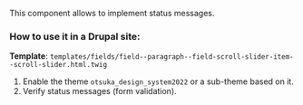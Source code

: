 This component allows to implement status messages.

### How to use it in a Drupal site:
**Template**: `templates/fields/field--paragraph--field-scroll-slider-item--scroll-slider.html.twig`
1. Enable the theme `otsuka_design_system2022` or a sub-theme based on it.
2. Verify status messages (form validation).

